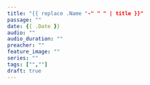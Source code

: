 ```yaml
---
title: "{{ replace .Name "-" " " | title }}"
passage: ""
date: {{ .Date }}
audio: ""
audio_duration: ""
preacher: ""
feature_image: ""
series: ""
tags: ["",""]
draft: true
---
```

